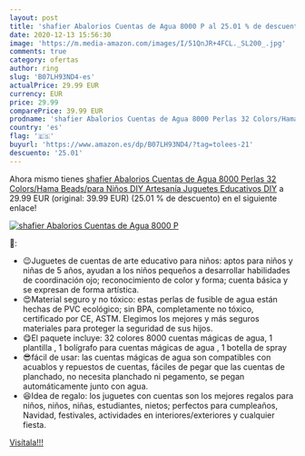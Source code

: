 ```yaml
---
layout: post
title: 'shafier Abalorios Cuentas de Agua 8000 P al 25.01 % de descuento'
date: 2020-12-13 15:56:30
image: 'https://m.media-amazon.com/images/I/51QnJR+4FCL._SL200_.jpg'
comments: true
category: ofertas
author: ring
slug: 'B07LH93ND4-es'
actualPrice: 29.99 EUR
currency: EUR
price: 29.99
comparePrice: 39.99 EUR
prodname: 'shafier Abalorios Cuentas de Agua 8000 Perlas 32 Colors/Hama Beads/para Niños DIY Artesanía Juguetes Educativos DIY'
country: 'es'
flag: '🇪🇸'
buyurl: 'https://www.amazon.es/dp/B07LH93ND4/?tag=tolees-21'
descuento: '25.01'
---
```


Ahora mismo tienes [shafier Abalorios Cuentas de Agua 8000 Perlas 32 Colors/Hama Beads/para Niños DIY Artesanía Juguetes Educativos DIY](https://www.amazon.es/dp/B07LH93ND4/?tag=tolees-21) a 29.99 EUR (original: 39.99 EUR) (25.01 %  de descuento) en el siguiente enlace!

[![shafier Abalorios Cuentas de Agua 8000 P](https://m.media-amazon.com/images/I/51QnJR+4FCL._SL200_.jpg)](https://www.amazon.es/dp/B07LH93ND4/?tag=tolees-21)

🔎:

- 😉Juguetes de cuentas de arte educativo para niños: aptos para niños y niñas de 5 años, ayudan a los niños pequeños a desarrollar habilidades de coordinación ojo; reconocimiento de color y forma; cuenta básica y se expresan de forma artística.
- 😍Material seguro y no tóxico: estas perlas de fusible de agua están hechas de PVC ecológico; sin BPA, completamente no tóxico, certificado por CE, ASTM. Elegimos los mejores y más seguros materiales para proteger la seguridad de sus hijos.
- 😋El paquete incluye: 32 colores 8000 cuentas mágicas de agua, 1 plantilla , 1 bolígrafo para cuentas mágicas de agua , 1 botella de spray
- 😎fácil de usar: las cuentas mágicas de agua son compatibles con acuablos y repuestos de cuentas, fáciles de pegar que las cuentas de planchado, no necesita planchado ni pegamento, se pegan automáticamente junto con agua.
- 😆Idea de regalo: los juguetes con cuentas son los mejores regalos para niños, niños, niñas, estudiantes, nietos; perfectos para cumpleaños, Navidad, festivales, actividades en interiores/exteriores y cualquier fiesta.

[Visítala!!!](https://www.amazon.es/dp/B07LH93ND4/?tag=tolees-21)
